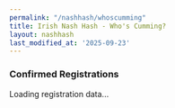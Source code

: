 ```yaml
---
permalink: "/nashhash/whoscumming"
title: Irish Nash Hash - Who's Cumming?
layout: nashhash
last_modified_at: '2025-09-23'
---
```


### Confirmed Registrations

<div id="loading">Loading registration data...</div>
<div id="registration-table" style="display:none;"></div>
<div id="error" style="display:none; color:red;"></div>

<script>
// Replace SHEET_ID with your public Google Sheet ID
// Get this from your Google Sheets URL: https://docs.google.com/spreadsheets/d/SHEET_ID/edit
const SHEET_ID = 
'12fO-bjCD2wLRK3NdYq0C8046cM2UQ2yeR1XlsZJt5wo';
// CSV export gets all data, no range needed

async function loadRegistrations() {
    const loadingEl = document.getElementById('loading');
    const tableEl = document.getElementById('registration-table');
    const errorEl = document.getElementById('error');

    try {
        const response = await fetch(`https://docs.google.com/spreadsheets/d/${SHEET_ID}/export?format=csv`);

        if (!response.ok) {
            throw new Error('Failed to load data');
        }

        const csvText = await response.text();
        const rows = csvText.split('\n').map(row => row.split(',').map(cell => cell.replace(/"/g, '')));

        if (!rows || rows.length === 0) {
            throw new Error('No confirmed registrations found');
        }

        // Build HTML table
        let html = '<table style="width:100%; border-collapse: collapse;">';

        // Use custom headers
        html += '<thead><tr style="background-color: #f0f0f0;">';
        html += '<th style="border: 1px solid #ddd; padding: 8px; text-align: left;">Name</th>';
        html += '<th style="border: 1px solid #ddd; padding: 8px; text-align: left;">Hash</th>';
        html += '</tr></thead><tbody>';

        // Data rows - skip header row (start from index 1)
        for (let i = 1; i < rows.length; i++) {
            const row = rows[i];
            if (row.length > 0 && row[0]) { // Skip empty rows
                html += '<tr>';
                row.forEach((cell, index) => {
                    let cellStyle = 'border: 1px solid #ddd; padding: 8px;';
                    // First column (name) - make it bold
                    if (index === 0) {
                        cellStyle += ' font-weight: bold;';
                    }
                    html += `<td style="${cellStyle}">${cell || ''}</td>`;
                });
                html += '</tr>';
            }
        }
        html += '</tbody></table>';

        // Add count (subtract 1 for header row)
        const confirmedCount = rows.length - 1;
        html = `<p><strong>${confirmedCount} confirmed registration${confirmedCount !== 1 ? 's' : ''}</strong></p>` + html;

        // Show results
        loadingEl.style.display = 'none';
        tableEl.innerHTML = html;
        tableEl.style.display = 'block';

    } catch (error) {
        console.error('Error loading registrations:', error);
        loadingEl.style.display = 'none';
        errorEl.textContent = 'Unable to load registration data. Please try again later.';
        errorEl.style.display = 'block';
    }
}

// Load data when page loads
document.addEventListener('DOMContentLoaded', loadRegistrations);
</script>

